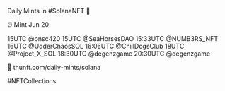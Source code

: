 Daily Mints in #SolanaNFT 🚀

⏰ Mint Jun 20

15UTC @pnsc420
15UTC @SeaHorsesDAO
15:33UTC @NUMB3RS_NFT
16UTC @UdderChaosSOL
16:06UTC @ChillDogsClub
18UTC @Project_X_SOL
18:30UTC @degenzgame
20:30UTC @degenzgame

🔗 thunft.com/daily-mints/solana

#NFTCollections